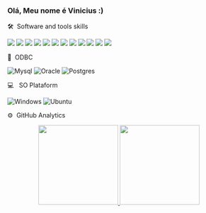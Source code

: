 ### Olá, Meu nome é Vinicius :)

<!--
**ViniciusClaudomir/ViniciusClaudomir** is a ✨ _special_ ✨ repository because its `README.md` (this file) appears on your GitHub profile.

Here are some ideas to get you started:

- 🔭 I’m currently working on ...
- 🌱 I’m currently learning ...
- 👯 I’m looking to collaborate on ...
- 🤔 I’m looking for help with ...
- 💬 Ask me about ...
- 📫 How to reach me: ...
- 😄 Pronouns: ...
- ⚡ Fun fact: ...
-->
🛠 &nbsp;Software and tools skills 

<img src="https://img.shields.io/badge/-Python-05122A?style=flat&logo=python"></img>
<img src="https://img.shields.io/badge/-JavaScript-05122A?style=flat&logo=javascript"></img>
<img src="https://img.shields.io/badge/-Django-05122A?style=flat&logo=django&logoColor=092E20"></img>
<img src="https://img.shields.io/badge/-Flask-05122A?style=flat&logo=flask"></img>
<img src="https://img.shields.io/badge/-Visual%20Studio%20Code-05122A?style=flat&logo=visual-studio-code&logoColor=007ACC"></img>
<img src="https://img.shields.io/badge/pandas%20-%23150458.svg?&style=for-the-badge&logo=pandas&logoColor=white"></img>
<img src="https://img.shields.io/badge/docker%20-%230db7ed.svg?&style=for-the-badge&logo=docker&logoColor=white"></img>
<img src="https://img.shields.io/badge/Jupyter%20-%23F37626.svg?&style=for-the-badge&logo=Jupyter&logoColor=white"></img>
<img src="https://img.shields.io/badge/jenkins%20-%232C5263.svg?&style=for-the-badge&logo=jenkins&logoColor=white"></img>
<img src="https://img.shields.io/badge/git%20-%23F05033.svg?&style=for-the-badge&logo=git&logoColor=white"></img>
<img src="https://img.shields.io/badge/express.js%20-%23404d59.svg?&style=for-the-badge"></img>
<img src="https://img.shields.io/badge/node.js%20-%2343853D.svg?&style=for-the-badge&logo=node.js&logoColor=white"></img>
  
💾 &nbsp;ODBC

![Mysql](https://img.shields.io/badge/mysql-%2300f.svg?&style=for-the-badge&logo=mysql&logoColor=white)
![Oracle](https://img.shields.io/badge/oracle%20-%23F00000.svg?&style=for-the-badge&logo=oracle&logoColor=white)
![Postgres](https://img.shields.io/badge/postgres-%23316192.svg?&style=for-the-badge&logo=postgresql&logoColor=white)

💻 &nbsp; SO Plataform

![Windows](https://img.shields.io/badge/Windows-0078D6?style=for-the-badge&logo=windows&logoColor=white)
![Ubuntu](https://img.shields.io/badge/Ubuntu-E95420?style=for-the-badge&logo=ubuntu&logoColor=white)

⚙️ &nbsp;GitHub Analytics
<p align="center">
<a href="https://github.com/ViniciusClaudomir">
  <img height="180em" src="https://github-readme-stats-eight-theta.vercel.app/api?username=ViniciusClaudomir&show_icons=true&theme=algolia&include_all_commits=true&count_private=true"/>
  <img height="180em" src="https://github-readme-stats-eight-theta.vercel.app/api/top-langs/?username=ViniciusClaudomir&layout=compact&langs_count=8&theme=algolia"/>
</a>
</p>

